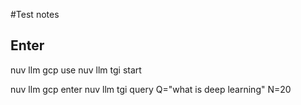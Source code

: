 #Test notes

## Enter

nuv llm gcp use
nuv llm tgi start

nuv llm gcp enter
nuv llm tgi query Q="what is deep learning" N=20
